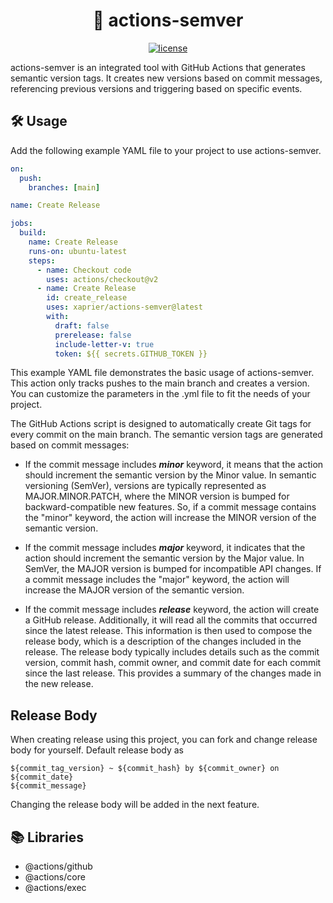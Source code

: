 <h1 align="center">
  🚀 actions-semver
</h1>

<p align="center">
<a href="https://github.com/xaprier/actions-semver/blob/main/LICENSE" target="blank">
<img src="https://img.shields.io/github/license/xaprier/actions-semver" alt="license" />
</a>
</p>

actions-semver is an integrated tool with GitHub Actions that generates semantic version tags. It creates new versions based on commit messages, referencing previous versions and triggering based on specific events.

## 🛠️ Usage

Add the following example YAML file to your project to use actions-semver.

```yaml
on:
  push:
    branches: [main]

name: Create Release

jobs:
  build:
    name: Create Release
    runs-on: ubuntu-latest
    steps:
      - name: Checkout code
        uses: actions/checkout@v2
      - name: Create Release
        id: create_release
        uses: xaprier/actions-semver@latest
        with:
          draft: false
          prerelease: false
          include-letter-v: true
          token: ${{ secrets.GITHUB_TOKEN }}
```

This example YAML file demonstrates the basic usage of actions-semver. This action only tracks pushes to the main branch and creates a version. You can customize the parameters in the .yml file to fit the needs of your project.

The GitHub Actions script is designed to automatically create Git tags for every commit on the main branch. The semantic version tags are generated based on commit messages:
- If the commit message includes <b><i>minor</i></b> keyword, it means that the action should increment the semantic version by the Minor value. In semantic versioning (SemVer), versions are typically represented as MAJOR.MINOR.PATCH, where the MINOR version is bumped for backward-compatible new features. So, if a commit message contains the "minor" keyword, the action will increase the MINOR version of the semantic version.

- If the commit message includes <b><i>major</i></b> keyword, it indicates that the action should increment the semantic version by the Major value. In SemVer, the MAJOR version is bumped for incompatible API changes. If a commit message includes the "major" keyword, the action will increase the MAJOR version of the semantic version.

- If the commit message includes <b><i>release</i></b> keyword, the action will create a GitHub release. Additionally, it will read all the commits that occurred since the latest release. This information is then used to compose the release body, which is a description of the changes included in the release. The release body typically includes details such as the commit version, commit hash, commit owner, and commit date for each commit since the last release. This provides a summary of the changes made in the new release. 

## Release Body
When creating release using this project, you can fork and change release body for yourself. Default release body as

```
${commit_tag_version} ~ ${commit_hash} by ${commit_owner} on ${commit_date}
${commit_message}
```
Changing the release body will be added in the next feature.

## 📚 Libraries
- @actions/github
- @actions/core
- @actions/exec
